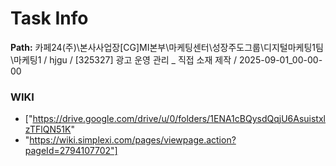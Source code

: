 # Task Info

**Path:** 카페24(주)\본사사업장\[CG]MI본부\마케팅센터\성장주도그룹\디지털마케팅1팀\마케팅1 / hjgu / [325327] 광고 운영 관리 _ 직접 소재 제작 / 2025-09-01_00-00-00

### WIKI
- ["https://drive.google.com/drive/u/0/folders/1ENA1cBQysdQqjU6AsuistxlzTFlQN51K"
- "https://wiki.simplexi.com/pages/viewpage.action?pageId=2794107702"]

